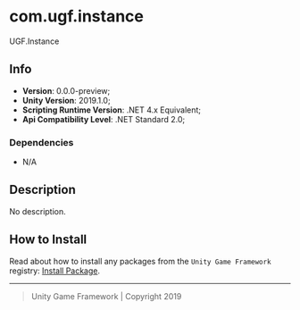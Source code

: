 # com.ugf.instance

UGF.Instance

## Info

- **Version**: 0.0.0-preview;
- **Unity Version**: 2019.1.0;
- **Scripting Runtime Version**: .NET 4.x Equivalent;
- **Api Compatibility Level**: .NET Standard 2.0;

### Dependencies

- N/A

## Description

No description.

## How to Install

Read about how to install any packages from the `Unity Game Framework` registry: [Install Package][1].

---
> Unity Game Framework | Copyright 2019

[1]: https://github.com/unity-game-framework/ugf-documentation/wiki/Install-Package
